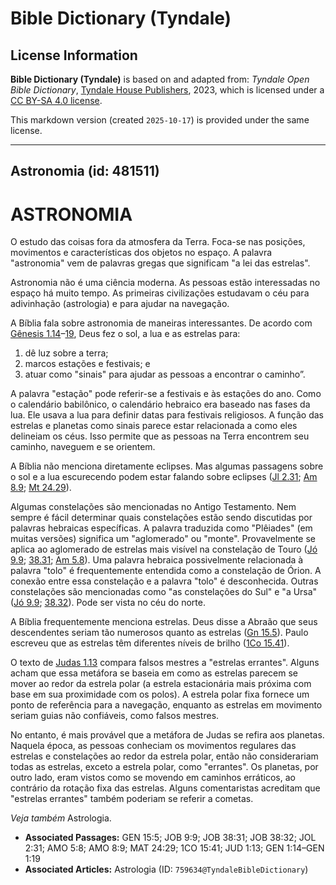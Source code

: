 # Bible Dictionary (Tyndale)

## License Information

**Bible Dictionary (Tyndale)** is based on and adapted from: _Tyndale Open Bible Dictionary_, [Tyndale House Publishers](https://tyndaleopenresources.com/), 2023, which is licensed under a [CC BY-SA 4.0 license](https://creativecommons.org/licenses/by-sa/4.0/legalcode.en).

This markdown version (created `2025-10-17`) is provided under the same license.



--------------------------------

## Astronomia (id: 481511)

ASTRONOMIA
==========

O estudo das coisas fora da atmosfera da Terra. Foca\-se nas posições, movimentos e características dos objetos no espaço. A palavra "astronomia" vem de palavras gregas que significam "a lei das estrelas".

Astronomia não é uma ciência moderna. As pessoas estão interessadas no espaço há muito tempo. As primeiras civilizações estudavam o céu para adivinhação (astrologia) e para ajudar na navegação.

A Bíblia fala sobre astronomia de maneiras interessantes. De acordo com [Gênesis 1\.14](https://ref.ly/Gen1:14-Gen1:19)–[19](https://ref.ly/Gen1:14-Gen1:19), Deus fez o sol, a lua e as estrelas para:

1. dê luz sobre a terra;
2. marcos estações e festivais; e
3. atuar como "sinais" para ajudar as pessoas a encontrar o caminho”.

A palavra "estação" pode referir\-se a festivais e às estações do ano. Como o calendário babilônico, o calendário hebraico era baseado nas fases da lua. Ele usava a lua para definir datas para festivais religiosos. A função das estrelas e planetas como sinais parece estar relacionada a como eles delineiam os céus. Isso permite que as pessoas na Terra encontrem seu caminho, naveguem e se orientem.

A Bíblia não menciona diretamente eclipses. Mas algumas passagens sobre o sol e a lua escurecendo podem estar falando sobre eclipses ([Jl 2\.31](https://ref.ly/Joel2:31); [Am 8\.9](https://ref.ly/Amos8:9); [Mt 24\.29](https://ref.ly/Matt24:29)).

Algumas constelações são mencionadas no Antigo Testamento. Nem sempre é fácil determinar quais constelações estão sendo discutidas por palavras hebraicas específicas. A palavra traduzida como "Plêiades" (em muitas versões) significa um "aglomerado" ou "monte". Provavelmente se aplica ao aglomerado de estrelas mais visível na constelação de Touro ([Jó 9\.9](https://ref.ly/Job9:9); [38\.31](https://ref.ly/Job38:31); [Am 5\.8](https://ref.ly/Amos5:8)). Uma palavra hebraica possivelmente relacionada à palavra "tolo" é frequentemente entendida como a constelação de Órion. A conexão entre essa constelação e a palavra "tolo" é desconhecida. Outras constelações são mencionadas como "as constelações do Sul" e "a Ursa" ([Jó 9\.9](https://ref.ly/Job9:9); [38\.32](https://ref.ly/Job38:32)). Pode ser vista no céu do norte.

A Bíblia frequentemente menciona estrelas. Deus disse a Abraão que seus descendentes seriam tão numerosos quanto as estrelas ([Gn 15\.5](https://ref.ly/Gen15:5)). Paulo escreveu que as estrelas têm diferentes níveis de brilho ([1Co 15\.41](https://ref.ly/1Cor15:41)).

O texto de [Judas 1\.13](https://ref.ly/Jude1:13) compara falsos mestres a "estrelas errantes". Alguns acham que essa metáfora se baseia em como as estrelas parecem se mover ao redor da estrela polar (a estrela estacionária mais próxima com base em sua proximidade com os polos). A estrela polar fixa fornece um ponto de referência para a navegação, enquanto as estrelas em movimento seriam guias não confiáveis, como falsos mestres.

No entanto, é mais provável que a metáfora de Judas se refira aos planetas. Naquela época, as pessoas conheciam os movimentos regulares das estrelas e constelações ao redor da estrela polar, então não considerariam todas as estrelas, exceto a estrela polar, como "errantes". Os planetas, por outro lado, eram vistos como se movendo em caminhos erráticos, ao contrário da rotação fixa das estrelas. Alguns comentaristas acreditam que "estrelas errantes" também poderiam se referir a cometas.

*Veja também* Astrologia.

* **Associated Passages:** GEN 15:5; JOB 9:9; JOB 38:31; JOB 38:32; JOL 2:31; AMO 5:8; AMO 8:9; MAT 24:29; 1CO 15:41; JUD 1:13; GEN 1:14–GEN 1:19
* **Associated Articles:** Astrologia (ID: `759634@TyndaleBibleDictionary`)

